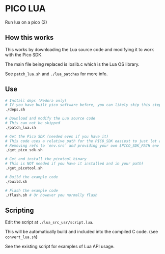# PICO LUA

Run lua on a pico (2)

## How this works

This works by downloading the Lua source code and modifying it to work with the Pico SDK.

The main file being replaced is loslib.c which is the Lua OS library.

See `patch_lua.sh` and `./lua_patches` for more info.

## Use

```bash
# Install deps (Fedora only)
# If you have built pico software before, you can likely skip this step
./deps.sh

# Download and modify the Lua source code
# This can not be skipped
./patch_lua.sh

# Get the Pico SDK (needed even if you have it)
# This code uses a relative path for the PICO_SDK easiest to just let a copy live here
# Removing refs to `env.src` and providing your own $PICO_SDK_PATH env var can override this
./get_pico_sdk.sh

# Get and install the picotool binary 
# This is NOT needed if you have it installed and in your path)
./get_picotool.sh

# Build the example code 
./build.sh

# Flash the example code
./flash.sh # Or however you normally flash
```

## Scripting

Edit the script at `./lua_src_usr/script.lua`.

This will be automatically build and included into the compiled C code. (see `convert_lua.sh`)

See the existing script for examples of Lua API usage.

